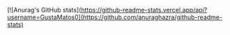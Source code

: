 [![Anurag's GitHub stats](https://github-readme-stats.vercel.app/api?username=GustaMatos0](https://github.com/anuraghazra/github-readme-stats)





<!--
**GustaMatos0/GustaMatos0** is a ✨ _special_ ✨ repository because its `README.md` (this file) appears on your GitHub profile.

Here are some ideas to get you started:

- 🔭 I’m currently working on ...
- 🌱 I’m currently learning ...
- 👯 I’m looking to collaborate on ...
- 🤔 I’m looking for help with ...
- 💬 Ask me about ...
- 📫 How to reach me: ...
- 😄 Pronouns: ...
- ⚡ Fun fact: ...
-->
